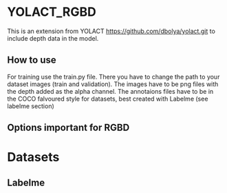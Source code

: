 # YOLACT_RGBD

This is an extension from YOLACT https://github.com/dbolya/yolact.git to include depth data in the model.

## How to use
For training use the train.py file. There you have to change the path to your dataset images (train and validation). The images have to be png files with the depth added as the alpha channel.
The annotaions files have to be in the COCO falvoured style for datasets, best created with Labelme (see labelme section)

## Options important for RGBD


# Datasets

## Labelme 